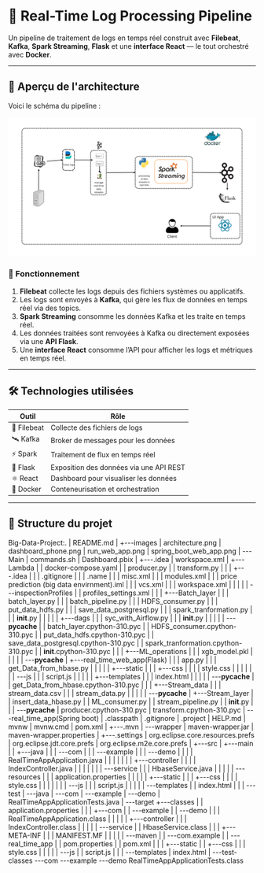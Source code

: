 # 🚀 Real-Time Log Processing Pipeline

Un pipeline de traitement de logs en temps réel construit avec **Filebeat**, **Kafka**, **Spark Streaming**, **Flask** et une **interface React** — le tout orchestré avec **Docker**.

---

## 🧭 Aperçu de l'architecture

Voici le schéma du pipeline :

![Architecture](./assets/architecture.png)

### 🔄 Fonctionnement

1. **Filebeat** collecte les logs depuis des fichiers systèmes ou applicatifs.
2. Les logs sont envoyés à **Kafka**, qui gère les flux de données en temps réel via des topics.
3. **Spark Streaming** consomme les données Kafka et les traite en temps réel.
4. Les données traitées sont renvoyées à Kafka ou directement exposées via une **API Flask**.
5. Une **interface React** consomme l’API pour afficher les logs et métriques en temps réel.

---

## 🛠️ Technologies utilisées

| Outil         | Rôle                                    |
|---------------|-----------------------------------------|
| 📝 Filebeat    | Collecte des fichiers de logs           |
| 🛰️ Kafka       | Broker de messages pour les données      |
| ⚡ Spark       | Traitement de flux en temps réel        |
| 🐍 Flask       | Exposition des données via une API REST |
| ⚛️ React       | Dashboard pour visualiser les données    |
| 🐳 Docker      | Conteneurisation et orchestration       |

---

## 📂 Structure du projet
Big-Data-Project:.
|   README.md
|
+---images
|       architecture.png
|       dashboard_phone.png
|       run_web_app.png
|       spring_boot_web_app.png
|
\---Main
    |   commands.sh
    |   Dashboard.pbix
    |
    +---.idea
    |       workspace.xml
    |
    +---Lambda
    |   |   docker-compose.yaml
    |   |   producer.py
    |   |   transform.py
    |   |
    |   +---.idea
    |   |   |   .gitignore
    |   |   |   .name
    |   |   |   misc.xml
    |   |   |   modules.xml
    |   |   |   price prediction (big data envirnment).iml
    |   |   |   vcs.xml
    |   |   |   workspace.xml
    |   |   |
    |   |   \---inspectionProfiles
    |   |           profiles_settings.xml
    |   |
    |   +---Batch_layer
    |   |   |   batch_layer.py
    |   |   |   batch_pipeline.py
    |   |   |   HDFS_consumer.py
    |   |   |   put_data_hdfs.py
    |   |   |   save_data_postgresql.py
    |   |   |   spark_tranformation.py
    |   |   |   __init__.py
    |   |   |
    |   |   +---dags
    |   |   |       syc_with_Airflow.py
    |   |   |       __init__.py
    |   |   |
    |   |   \---__pycache__
    |   |           batch_layer.cpython-310.pyc
    |   |           HDFS_consumer.cpython-310.pyc
    |   |           put_data_hdfs.cpython-310.pyc
    |   |           save_data_postgresql.cpython-310.pyc
    |   |           spark_tranformation.cpython-310.pyc
    |   |           __init__.cpython-310.pyc
    |   |
    |   +---ML_operations
    |   |   |   xgb_model.pkl
    |   |   |
    |   |   \---__pycache__
    |   +---real_time_web_app(Flask)
    |   |   |   app.py
    |   |   |   get_Data_from_hbase.py
    |   |   |
    |   |   +---static
    |   |   |   +---css
    |   |   |   |       style.css
    |   |   |   |
    |   |   |   \---js
    |   |   |           script.js
    |   |   |
    |   |   +---templates
    |   |   |       index.html
    |   |   |
    |   |   \---__pycache__
    |   |           get_Data_from_hbase.cpython-310.pyc
    |   |
    |   +---Stream_data
    |   |   |   stream_data.csv
    |   |   |   stream_data.py
    |   |   |
    |   |   \---__pycache__
    |   +---Stream_layer
    |   |       insert_data_hbase.py
    |   |       ML_consumer.py
    |   |       stream_pipeline.py
    |   |       __init__.py
    |   |
    |   \---__pycache__
    |           producer.cpython-310.pyc
    |           transform.cpython-310.pyc
    |
    \---real_time_app(Spring boot)
        |   .classpath
        |   .gitignore
        |   .project
        |   HELP.md
        |   mvnw
        |   mvnw.cmd
        |   pom.xml
        |
        +---.mvn
        |   \---wrapper
        |           maven-wrapper.jar
        |           maven-wrapper.properties
        |
        +---.settings
        |       org.eclipse.core.resources.prefs
        |       org.eclipse.jdt.core.prefs
        |       org.eclipse.m2e.core.prefs
        |
        +---src
        |   +---main
        |   |   +---java
        |   |   |   \---com
        |   |   |       \---example
        |   |   |           \---demo
        |   |   |               |   RealTimeAppApplication.java
        |   |   |               |
        |   |   |               +---controller
        |   |   |               |       IndexController.java
        |   |   |               |
        |   |   |               \---service
        |   |   |                       HbaseService.java
        |   |   |
        |   |   \---resources
        |   |       |   application.properties
        |   |       |
        |   |       +---static
        |   |       |   +---css
        |   |       |   |       style.css
        |   |       |   |
        |   |       |   \---js
        |   |       |           script.js
        |   |       |
        |   |       \---templates
        |   |               index.html
        |   |
        |   \---test
        |       \---java
        |           \---com
        |               \---example
        |                   \---demo
        |                           RealTimeAppApplicationTests.java
        |
        \---target
            +---classes
            |   |   application.properties
            |   |
            |   +---com
            |   |   \---example
            |   |       \---demo
            |   |           |   RealTimeAppApplication.class
            |   |           |
            |   |           +---controller
            |   |           |       IndexController.class
            |   |           |
            |   |           \---service
            |   |                   HbaseService.class
            |   |
            |   +---META-INF
            |   |   |   MANIFEST.MF
            |   |   |
            |   |   \---maven
            |   |       \---com.example
            |   |           \---real_time_app
            |   |                   pom.properties
            |   |                   pom.xml
            |   |
            |   +---static
            |   |   +---css
            |   |   |       style.css
            |   |   |
            |   |   \---js
            |   |           script.js
            |   |
            |   \---templates
            |           index.html
            |
            \---test-classes
                \---com
                    \---example
                        \---demo
                                RealTimeAppApplicationTests.class




